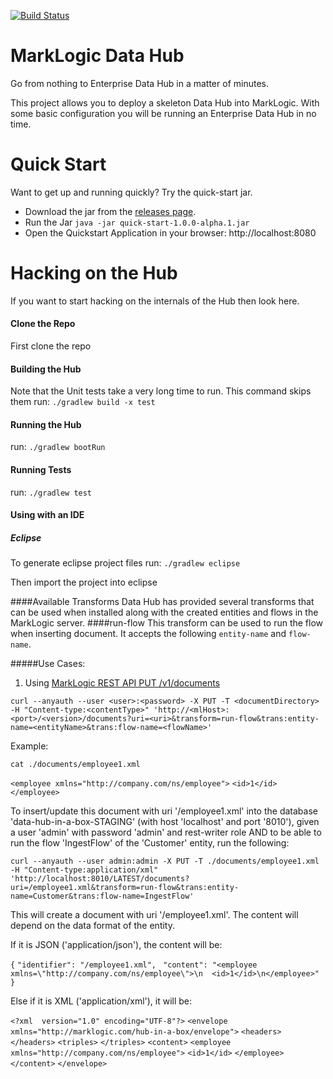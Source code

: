 [![Build Status](https://travis-ci.org/marklogic/marklogic-data-hub.svg?branch=master)](https://travis-ci.org/marklogic/marklogic-data-hub)

# MarkLogic Data Hub

Go from nothing to Enterprise Data Hub in a matter of minutes.  


This project allows you to deploy a skeleton Data Hub into MarkLogic. With some basic configuration you will be running an Enterprise Data Hub in no time.

# Quick Start
Want to get up and running quickly? Try the quick-start jar.

- Download the jar from the [releases page](https://github.com/marklogic/marklogic-data-hub/releases/latest).
- Run the Jar
  `java -jar quick-start-1.0.0-alpha.1.jar`
- Open the Quickstart Application in your browser:
  http://localhost:8080


# Hacking on the Hub
If you want to start hacking on the internals of the Hub then look here.

#### Clone the Repo
First clone the repo

#### Building the Hub
Note that the Unit tests take a very long time to run. This command skips them
run: `./gradlew build -x test`

#### Running the Hub
run: `./gradlew bootRun`

#### Running Tests
run: `./gradlew test`

#### Using with an IDE
##### Eclipse
To generate eclipse project files run:
`./gradlew eclipse`

Then import the project into eclipse

####Available Transforms
Data Hub has provided several transforms that can be used when installed along with the created entities and flows in the MarkLogic server.
####run-flow
This transform can be used to run the flow when inserting document. It accepts the following `entity-name` and `flow-name`. 

#####Use Cases:

1. Using [MarkLogic REST API PUT /v1/documents](http://docs.marklogic.com/REST/PUT/v1/documents)

`curl --anyauth --user <user>:<password> -X PUT -T <documentDirectory> -H "Content-type:<contentType>" 'http://<mlHost>:<port>/<version>/documents?uri=<uri>&transform=run-flow&trans:entity-name=<entityName>&trans:flow-name=<flowName>'`

Example:

`cat ./documents/employee1.xml`

`<employee xmlns="http://company.com/ns/employee">`
`<id>1</id>`
`</employee>`

To insert/update this document with uri '/employee1.xml' into the database 'data-hub-in-a-box-STAGING' (with host 'localhost' and port '8010'), given a user 'admin' with password 'admin' and rest-writer role AND to be able to run the flow 'IngestFlow' of the 'Customer' entity, run the following:

`curl --anyauth --user admin:admin -X PUT -T ./documents/employee1.xml -H "Content-type:application/xml" 'http://localhost:8010/LATEST/documents?uri=/employee1.xml&transform=run-flow&trans:entity-name=Customer&trans:flow-name=IngestFlow'`

This will create a document with uri '/employee1.xml'. The content will depend on the data format of the entity. 

If it is JSON ('application/json'), the content will be:

`{`
`"identifier": "/employee1.xml", `
`"content": "<employee xmlns=\"http://company.com/ns/employee\">\n  <id>1</id>\n</employee>"`
`}`

Else if it is XML ('application/xml'), it will be:

`<?xml  version="1.0" encoding="UTF-8"?>`
`<envelope xmlns="http://marklogic.com/hub-in-a-box/envelope">`
`<headers>`
`</headers>`
`<triples>`
`</triples>`
`<content>`
`<employee xmlns="http://company.com/ns/employee">`
`<id>1</id>`
`</employee>`
`</content>`
`</envelope>`
